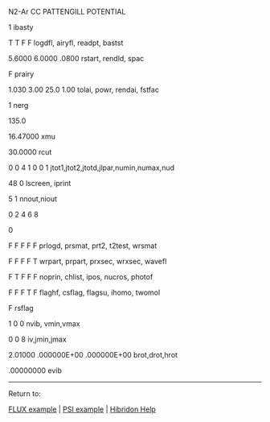 

N2-Ar CC PATTENGILL POTENTIAL

1                             ibasty

T  T  F  F                     logdfl, airyfl, readpt, bastst

5.6000    6.0000     .0800   rstart, rendld, spac

F                              prairy

1.030      3.00    25.0  1.00  tolai, powr, rendai, fstfac

1                             nerg

135.0

16.47000                      xmu

30.0000                       rcut

0   0   4   1   0   0   1     jtot1,jtot2,jtotd,jlpar,numin,numax,nud

48   0                         lscreen, iprint

5    1                       nnout,niout

0    2    4    6    8

0

F  F  F  F  F                  prlogd, prsmat, prt2, t2test, wrsmat

F  F  F  F  T                  wrpart, prpart, prxsec, wrxsec, wavefl

F  T  F  F  F                  noprin, chlist, ipos, nucros, photof

F  F  F  T  F                  flaghf, csflag, flagsu, ihomo, twomol

F                              rsflag

1   0   0                     nvib, vmin,vmax

0   0   8                                     iv,jmin,jmax

2.01000       .000000E+00   .000000E+00       brot,drot,hrot

.00000000                                  evib


------------------------------


Return to:


[FLUX example](flux.ex.html#collflux)   |  [PSI example](psi.ex.html)   |  [Hibridon Help](hibhelp.html)
